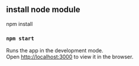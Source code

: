 
## install node module

npm install

### `npm start`

Runs the app in the development mode.<br>
Open [http://localhost:3000](http://localhost:3000) to view it in the browser.
